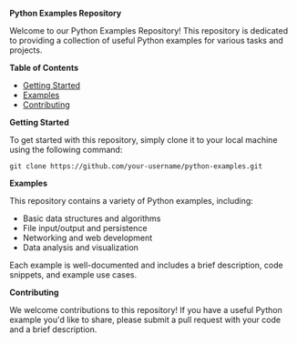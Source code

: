 **Python Examples Repository**

Welcome to our Python Examples Repository! This repository is dedicated to providing a collection of useful Python examples for various tasks and projects.

**Table of Contents**

* [Getting Started](#getting-started)
* [Examples](#examples)
* [Contributing](#contributing)

**Getting Started**

To get started with this repository, simply clone it to your local machine using the following command:
```
git clone https://github.com/your-username/python-examples.git
```
**Examples**

This repository contains a variety of Python examples, including:

* Basic data structures and algorithms
* File input/output and persistence
* Networking and web development
* Data analysis and visualization

Each example is well-documented and includes a brief description, code snippets, and example use cases.

**Contributing**

We welcome contributions to this repository! If you have a useful Python example you'd like to share, please submit a pull request with your code and a brief description.
